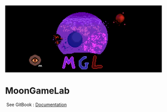 ![Banner](https://github.com/MoonGameLab/.github/blob/main/public/banner.png)
# 			MoonGameLab

​	See GitBook : [Documentation](https://mgl.gitbook.io/mgl-docs)
